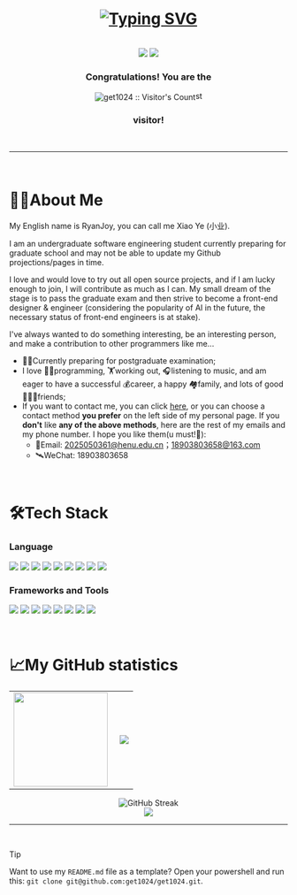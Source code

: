 
<div id="header" align="center">
  <h1>
    <a href="https://get1024.github.io/RyanJoy-s_Web/"><img src="https://readme-typing-svg.herokuapp.com?font=Fira+Code&weight=600&size=40&pause=1000&color=000000&center=true&vCenter=true&random=false&width=900&height=70&lines=Hi+there%2C+I'm+RyanJoy!%F0%9F%91%8B" alt="Typing SVG" /></a>
    <!-- <img src="https://media.giphy.com/media/hvRJCLFzcasrR4ia7z/giphy.gif" width="30px"/> -->
  </h1>
</div>
<br/>

<div align="center">
<img src="https://img.shields.io/github/followers/get1024?style=social"/> <img src="https://img.shields.io/github/stars/get1024?style=social"/>
<h3>Congratulations! You are the</h3>
  <img src="https://profile-counter.glitch.me/{get1024}/count.svg" alt="get1024 :: Visitor's Count" style="vertical-align:middle;"/>st
  <h3>visitor!</h3>
  <br/>
</div>

<hr/><br/>

<h1>🙋‍♂️About Me</h1>

<p>
My English name is RyanJoy, you can call me Xiao Ye (小业).

I am an undergraduate software engineering student currently preparing for graduate school and may not be able to update my Github projections/pages in time. 

I love and would love to try out all open source projects, and if I am lucky enough to join, I will contribute as much as I can. My small dream of the stage is to pass the graduate exam and then strive to become a front-end designer & engineer (considering the popularity of AI in the future, the necessary status of front-end engineers is at stake).

I've always wanted to do something interesting, be an interesting person, and make a contribution to other programmers like me...
</p>

- 👨‍🎓Currently preparing for postgraduate examination;
- I love 👨‍💻programming, 🏋️working out, 🎧listening to music, and am eager to have a successful 💰career, a happy 🏘️family, and lots of good 🧑‍🤝‍🧑friends;
- If you want to contact me, you can click [here](https://get1024.github.io/RyanJoy-s_Web/about_me/reach_me.html), or you can choose a contact method **you prefer** on the left side of my personal page. If you **don't** like **any of the above methods**, here are the rest of my emails and my phone number. I hope you like them(u must!🤬):
  - 📧Email: 2025050361@henu.edu.cn；18903803658@163.com
  - 🛰WeChat: 18903803658

<br/>
<h1>🛠️Tech Stack</h1>

### Language

<code><img src="http://img.shields.io/badge/-Java-e8892f?style=flat-square&logo=java&logoColor=white"/></code>
<code><img src="http://img.shields.io/badge/-Sql-00758f?style=flat-square&logo=Mysql&logoColor=white"/></code>
<code><img src="http://img.shields.io/badge/-Javascript-fcd400?style=flat-square&logo=javascript&logoColor=black"/></code>
<code><img src="http://img.shields.io/badge/-Html-e24c27?style=flat-square&logo=html5&logoColor=white"/></code>
<code><img src="http://img.shields.io/badge/-Css-2a65f1?style=flat-square&logo=css3&logoColor=white"/></code>
<code><img src="http://img.shields.io/badge/-Typescript-3178c6?style=flat-square&logo=typescript&logoColor=white"/></code>
<code><img src="http://img.shields.io/badge/-Shell-c9c9c9?style=flat-square&logo=gnu-bash&logoColor=black"/></code>
<code><img src="http://img.shields.io/badge/-Python-346e9e?style=flat-square&logo=python&logoColor=white"/></code>
<code><img src="http://img.shields.io/badge/-Markdown-white?style=flat-square&logo=markdown&logoColor=black"/></code>

### Frameworks and Tools

<code><img src="http://img.shields.io/badge/-Springboot-629e3a?style=flat-square&logo=springboot&logoColor=white"/></code>
<code><img src="http://img.shields.io/badge/-Vue.js-41b883?style=flat-square&logo=vue.js&logoColor=white"/></code>
<code><img src="http://img.shields.io/badge/-Mysql-white?style=flat-square&logo=mysql"/></code>
<code><img src="http://img.shields.io/badge/-Git-white?style=flat-square&logo=git"/></code>
<code><img src="http://img.shields.io/badge/-Maven-white?style=flat-square&logo=apachemaven&logoColor=bc2043"/></code>
<code><img src="http://img.shields.io/badge/-Npm-white?style=flat-square&logo=npm&logoColor=white"/></code>
<code><img src="http://img.shields.io/badge/-IntelliJ%20IDEA-black?style=flat-square&logo=intellijidea&logoColor=white"/></code>
<code><img src="http://img.shields.io/badge/-VS%20Code-black?style=flat-square&logo=visualstudiocode&logoColor=3aa7f2"/></code>


<br/>
<h1>📈My GitHub statistics</h1>

<table>
  <tr>
    <td>
      <!-- <center><img src="http://github-profile-summary-cards.vercel.app/api/cards/productive-time?username=get1024&theme=default&utcOffset=8" align="right" /></center> -->
      <center>
      <img height="170px" src="https://github-readme-stats.vercel.app/api/top-langs/?username=get1024&layout=compact&hide_border=true" align="left"/></center>
    </td>
    <td>
      <center><img src="https://github-readme-stats.vercel.app/api?username=get1024&show_icons=true&role=OWNER,ORGANIZATION_MEMBER,COLLABORATOR&hide_border=true&show_owner=true" align="right"/></center>
    </td>
  </tr>
</table>
<div align="center">
  <img src="https://streak-stats.demolab.com?user=get1024&theme=buefy&hide_border=true&locale=zh_Hans&date_format=%5BY.%5Dn.j" alt="GitHub Streak" />
</div>
<div align="center">
  <img src="https://github-readme-activity-graph.vercel.app/graph?username=get1024&bg_color=ffffff&color=000000&line=758cff&point=5b59e8&area=true&hide_border=true" />
</div>
<hr/><br/>

> [!TIP] 
> Want to use my `README.md` file as a template?
> Open your powershell and run this: `git clone git@github.com:get1024/get1024.git`.